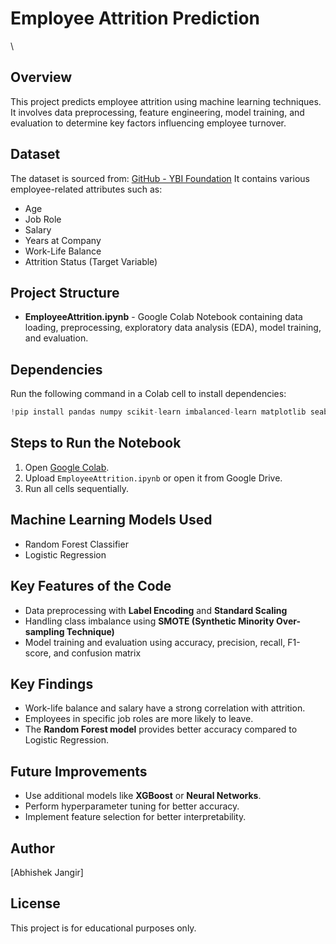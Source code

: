 # Employee Attrition Prediction
\
## Overview

This project predicts employee attrition using machine learning techniques. It involves data preprocessing, feature engineering, model training, and evaluation to determine key factors influencing employee turnover.

## Dataset

The dataset is sourced from:
[GitHub - YBI Foundation](https://github.com/YBI-Foundation/Dataset/raw/refs/heads/main/EmployeeAttrition.csv)
It contains various employee-related attributes such as:

- Age
- Job Role
- Salary
- Years at Company
- Work-Life Balance
- Attrition Status (Target Variable)

## Project Structure

- **EmployeeAttrition.ipynb** - Google Colab Notebook containing data loading, preprocessing, exploratory data analysis (EDA), model training, and evaluation.

## Dependencies

Run the following command in a Colab cell to install dependencies:

```python
!pip install pandas numpy scikit-learn imbalanced-learn matplotlib seaborn  
```

## Steps to Run the Notebook

1. Open [Google Colab](https://colab.research.google.com/).
2. Upload `EmployeeAttrition.ipynb` or open it from Google Drive.
3. Run all cells sequentially.

## Machine Learning Models Used

- Random Forest Classifier
- Logistic Regression

## Key Features of the Code

- Data preprocessing with **Label Encoding** and **Standard Scaling**
- Handling class imbalance using **SMOTE (Synthetic Minority Over-sampling Technique)**
- Model training and evaluation using accuracy, precision, recall, F1-score, and confusion matrix

## Key Findings

- Work-life balance and salary have a strong correlation with attrition.
- Employees in specific job roles are more likely to leave.
- The **Random Forest model** provides better accuracy compared to Logistic Regression.

## Future Improvements

- Use additional models like **XGBoost** or **Neural Networks**.
- Perform hyperparameter tuning for better accuracy.
- Implement feature selection for better interpretability.

## Author

[Abhishek Jangir]

## License

This project is for educational purposes only.

